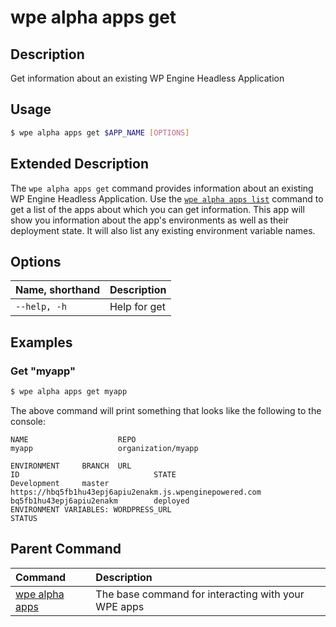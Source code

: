 # wpe alpha apps get

## Description
Get information about an existing WP Engine Headless Application

## Usage

```bash
$ wpe alpha apps get $APP_NAME [OPTIONS]
```

## Extended Description

The `wpe alpha apps get` command provides information about an existing WP Engine Headless Application. Use the [`wpe alpha apps list`](/reference/cli/wpe/alpha/apps/list) command to get a list of the apps about which you can get information. This app will show you information about the app's environments as well as their deployment state. It will also list any existing environment variable names.

## Options

| Name, shorthand | Description  |
|:----------------|:-------------|
| `--help, -h`    | Help for get |

## Examples

### Get "myapp"

```bash
$ wpe alpha apps get myapp
```

The above command will print something that looks like the following to the console:

```text
NAME                    REPO
myapp                   organization/myapp

ENVIRONMENT     BRANCH  URL                                                             ID                              STATE
Development     master  https://hbq5fb1hu43epj6apiu2enakm.js.wpenginepowered.com        bq5fb1hu43epj6apiu2enakm        deployed
ENVIRONMENT VARIABLES: WORDPRESS_URL
STATUS
```

## Parent Command
| Command                                         | Description                                         |
|:------------------------------------------------|:----------------------------------------------------|
| [wpe alpha apps](/reference/cli/wpe/alpha/apps) | The base command for interacting with your WPE apps |
